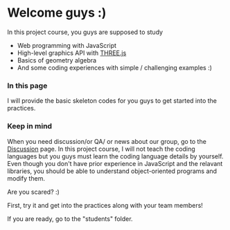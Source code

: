 # Welcome guys :)
In this project course, you guys are supposed to study
- Web programming with JavaScript
- High-level graphics API with <a href="https://threejs.org/">THREE.js</a>
- Basics of geometry algebra
- And some coding experiences with simple / challenging examples :)

### In this page
I will provide the basic skeleton codes for you guys to get started into the practices.

### Keep in mind
When you need discussion/or QA/ or news about our group, go to the <a href="https://github.com/korfriend/web3d/discussions">Discussion</a> page. 
In this project course, I will not teach the coding languages but you guys must learn the coding language details by yourself.
Even though you don't have prior experience in JavaScript and the relavant libraries, you should be able to understand object-oriented programs and modify them.

Are you scared? :)

First, try it and get into the practices along with your team members!

If you are ready, go to the "students" folder.
